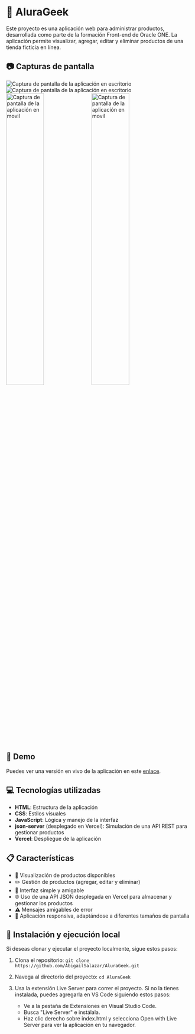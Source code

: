 # 👾 AluraGeek
Este proyecto es una aplicación web para administrar productos, desarrollada como parte de la formación Front-end de Oracle ONE. La aplicación permite visualizar, agregar, editar y eliminar productos de una tienda ficticia en línea.

## :camera: Capturas de pantalla
   <img src="https://github.com/user-attachments/assets/a4dfead4-f8a1-4758-a56c-cffe0fcf13d7" alt="Captura de pantalla de la aplicación en escritorio"/>
   <img src="https://github.com/user-attachments/assets/e1136480-d25f-473b-be00-78ab83d4bbd6" alt="Captura de pantalla de la aplicación en escritorio" />
   <img src="https://github.com/user-attachments/assets/59609be0-d974-4bf1-a87b-f4f963c2f716" alt="Captura de pantalla de la aplicación en movil" style="width: 45%;" />
   <img src="https://github.com/user-attachments/assets/2f209e08-a425-4d3e-9669-23092b52906d" alt="Captura de pantalla de la aplicación en movil" style="width: 45%;" />
   
## :rocket: Demo
Puedes ver una versión en vivo de la aplicación en este <a href="https://alura-geek-sandy.vercel.app/" target="_blank">enlace</a>.

## :computer: Tecnologías utilizadas
* **HTML**: Estructura de la aplicación
* **CSS**: Estilos visuales
* **JavaScript**: Lógica y manejo de la interfaz
* **json-server** (desplegado en Vercel): Simulación de una API REST para gestionar productos
* **Vercel**: Despliegue de la aplicación

## :clipboard: Características
- 🛒 Visualización de productos disponibles
- ✏️ Gestión de productos (agregar, editar y eliminar)
- 🎨 Interfaz simple y amigable
- 🌐 Uso de una API JSON desplegada en Vercel para almacenar y gestionar los productos
- ⚠️ Mensajes amigables de error
- 📱 Aplicación responsiva, adaptándose a diferentes tamaños de pantalla

## :wrench: Instalación y ejecución local
Si deseas clonar y ejecutar el proyecto localmente, sigue estos pasos:

1. Clona el repositorio:
   ```git clone https://github.com/AbigailSalazar/AluraGeek.git```

1. Navega al directorio del proyecto: ```cd AluraGeek```

3. Usa la extensión Live Server para correr el proyecto. Si no la tienes instalada, puedes agregarla en VS Code siguiendo estos pasos:

   - Ve a la pestaña de Extensiones en Visual Studio Code.
   - Busca "Live Server" e instálala.
   - Haz clic derecho sobre index.html y selecciona Open with Live Server para ver la aplicación en tu navegador.
